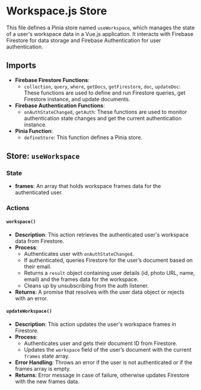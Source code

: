 # Workspace.js Store
 
This file defines a Pinia store named `useWorkspace`, which manages the state of a user's workspace data in a Vue.js application. It interacts with Firebase Firestore for data storage and Firebase Authentication for user authentication.
 
## Imports
 - **Firebase Firestore Functions**:
   - `collection`, `query`, `where`, `getDocs`, `getFirestore`, `doc`, `updateDoc`: These functions are used to define and run Firestore queries, get Firestore instance, and update documents.
 - **Firebase Authentication Functions**:
   - `onAuthStateChanged`, `getAuth`: These functions are used to monitor authentication state changes and get the current authentication instance.
 - **Pinia Function**:
   - `defineStore`: This function defines a Pinia store.
 
 ## Store: `useWorkspace`
 
 ### State
 - **frames**: An array that holds workspace frames data for the authenticated user.
 
 ### Actions
 
 #### `workspace()`
 - **Description**: This action retrieves the authenticated user's workspace data from Firestore.
 - **Process**:
   - Authenticates user with `onAuthStateChanged`.
   - If authenticated, queries Firestore for the user’s document based on their email.
   - Returns a `result` object containing user details (id, photo URL, name, email) and the frames data for the workspace.
   - Cleans up by unsubscribing from the auth listener.
 - **Returns**: A promise that resolves with the user data object or rejects with an error.
 
 #### `updateWorkspace()`
 - **Description**: This action updates the user's workspace frames in Firestore.
 - **Process**:
   - Authenticates user and gets their document ID from Firestore.
   - Updates the `workspace` field of the user’s document with the current `frames` state array.
 - **Error Handling**: Throws an error if the user is not authenticated or if the frames array is empty.
 - **Returns**: Error message in case of failure, otherwise updates Firestore with the new frames data.
